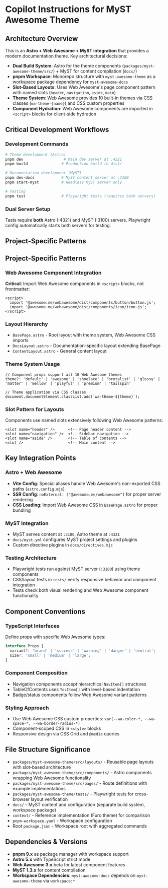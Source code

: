 # Copilot Instructions for MyST Awesome Theme

## Architecture Overview

This is an **Astro + Web Awesome + MyST integration** that provides a modern documentation theme. Key architectural decisions:

- **Dual Build System**: Astro for the theme components (`packages/myst-awesome-theme/src/`) + MyST for content compilation (`docs/`)
- **pnpm Workspace**: Monorepo structure with `myst-awesome-theme` as a workspace package dependency for `myst-awesome-docs`
- **Slot-Based Layouts**: Uses Web Awesome's page component pattern with named slots (`header`, `navigation`, `aside`, `main`)
- **Theme System**: Web Awesome provides 10 built-in themes via CSS classes (`wa-theme-{name}`) and CSS custom properties
- **Component Hydration**: Web Awesome components are imported in `<script>` blocks for client-side hydration

## Critical Development Workflows

### Development Commands
```bash
# Theme development (Astro)
pnpm dev                  # Main dev server at :4321
pnpm build               # Production build to dist/

# Documentation development (MyST)
pnpm dev-docs            # MyST content server at :3100
pnpm start-myst          # Headless MyST server only

# Testing
pnpm test                # Playwright tests (requires both servers)
```

### Dual Server Setup
Tests require **both** Astro (:4321) and MyST (:3100) servers. Playwright config automatically starts both servers for testing.

## Project-Specific Patterns

## Project-Specific Patterns

### Web Awesome Component Integration
**Critical**: Import Web Awesome components in `<script>` blocks, not frontmatter:
```astro
<script>
  import '@awesome.me/webawesome/dist/components/button/button.js';
  import '@awesome.me/webawesome/dist/components/icon/icon.js';
</script>
```

### Layout Hierarchy
- `BasePage.astro` - Root layout with theme system, Web Awesome CSS imports
- `DocsLayout.astro` - Documentation-specific layout extending BasePage
- `ContentLayout.astro` - General content layout

### Theme System Usage
```astro
// Component props support all 10 Web Awesome themes
theme?: 'default' | 'awesome' | 'shoelace' | 'brutalist' | 'glossy' | 'matter' | 'mellow' | 'playful' | 'premium' | 'tailspin'

// Theme application via CSS classes
document.documentElement.classList.add(`wa-theme-${theme}`);
```

### Slot Pattern for Layouts
Components use named slots extensively following Web Awesome patterns:
```astro
<slot name="header" />      <!-- Page header content -->
<slot name="navigation" />  <!-- Sidebar navigation -->
<slot name="aside" />       <!-- Table of contents -->
<slot />                    <!-- Main content -->
```

## Key Integration Points

### Astro + Web Awesome
- **Vite Config**: Special aliases handle Web Awesome's non-exported CSS paths (`astro.config.mjs`)
- **SSR Config**: `noExternal: ["@awesome.me/webawesome"]` for proper server rendering
- **CSS Loading**: Import Web Awesome CSS in `BasePage.astro` for proper bundling

### MyST Integration
- MyST serves content at `:3100`, Astro theme at `:4321`
- `docs/myst.yml` configures MyST project settings and plugins
- Custom directive plugins in `docs/directives.mjs`

### Testing Architecture
- Playwright tests run against MyST server (`:3100`) using theme components
- CSS/layout tests in `tests/` verify responsive behavior and component integration
- Tests check both visual rendering and Web Awesome component functionality

## Component Conventions

### TypeScript Interfaces
Define props with specific Web Awesome types:
```typescript
interface Props {
  variant?: 'brand' | 'success' | 'warning' | 'danger' | 'neutral';
  size?: 'small' | 'medium' | 'large';
}
```

### Component Composition
- Navigation components accept hierarchical `NavItem[]` structures
- TableOfContents uses `TocItem[]` with level-based indentation
- Badge/status components follow Web Awesome variant patterns

### Styling Approach
- Use Web Awesome CSS custom properties: `var(--wa-color-*, --wa-space-*, --wa-border-radius-*)`
- Component-scoped CSS in `<style>` blocks
- Responsive design via CSS Grid and `@media` queries

## File Structure Significance

- `packages/myst-awesome-theme/src/layouts/` - Reusable page layouts with slot-based architecture
- `packages/myst-awesome-theme/src/components/` - Astro components wrapping Web Awesome functionality  
- `packages/myst-awesome-theme/src/pages/` - Route definitions with example implementations
- `packages/myst-awesome-theme/tests/` - Playwright tests for cross-browser layout verification
- `docs/` - MyST content and configuration (separate build system, workspace package)
- `context/` - Reference implementation (Furo theme) for comparison
- `pnpm-workspace.yaml` - Workspace configuration
- Root `package.json` - Workspace root with aggregated commands

## Dependencies & Versions

- **pnpm 9.x** as package manager with workspace support
- **Astro 5.x** with TypeScript strict mode
- **Web Awesome 3.x** beta for latest component features
- **MyST 1.3.x** for content compilation
- **Workspace Dependencies**: `myst-awesome-docs` depends on `myst-awesome-theme` via `workspace:*`
